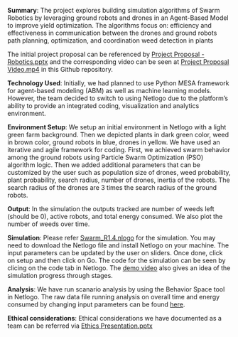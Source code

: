 **Summary**: 
The project explores building simulation algorithms of Swarm Robotics by leveraging ground robots and drones in an Agent-Based Model to improve yield optimization. The algorithms focus on:
efficiency and effectiveness in communication between the drones and ground robots
path planning, optimization, and coordination
weed detection in plants

The initial project proposal can be referenced by [Project Proposal - Robotics.pptx](https://github.com/bethunbhowmik/DGMD-E17_Swarm-Robotics/blob/main/Project%20Proposal%20-%20Robotics.pptx) and the corresponding video can be seen at [Project Proposal Video.mp4](https://github.com/bethunbhowmik/DGMD-E17_Swarm-Robotics/blob/main/Project%20Proposal%20Video.mp4) in this Github repository.

**Technology Used**:
Initially, we had planned to use Python MESA framework for agent-based modeling (ABM) as well as machine learning models. However, the team decided to switch to using Netlogo due to the platform’s ability to provide an integrated coding, visualization and analytics environment. 

**Environment Setup**:
We setup an initial environment in Netlogo with a light green farm background. Then we depicted plants in dark green color, weed in brown color, ground robots in blue, drones in yellow.
We have used an iterative and agile framework for coding. First, we achieved swarm behavior among the ground robots using Particle Swarm Optimization (PSO) algorithm logic. Then we added additional parameters that can be customized by the user such as population size of drones, weed probability, plant probability, search radius, number of drones, inertia of the robots. The search radius of the drones are 3 times the search radius of the ground robots. 

**Output**:
In the simulation the outputs tracked are number of weeds left (should be 0), active robots, and total energy consumed. We also plot the number of weeds over time. 

**Simulation**:
Please refer [Swarm_R1.4.nlogo](https://github.com/bethunbhowmik/DGMD-E17_Swarm-Robotics/blob/main/Swarm_R1.4.nlogo) for the simulation. You may need to download the Netlogo file and install Netlogo on your machine. The input parameters can be updated by the user on sliders. Once done, click on setup and then click on Go. The code for the simulation can be seen by clicing on the code tab in Netlogo.
The [demo video](https://github.com/bethunbhowmik/DGMD-E17_Swarm-Robotics/blob/main/Demo_Swarm%20Robotics.mp4) also gives an idea of the simulation progress through stages. 

**Analysis**:
We have run scanario analysis by using the Behavior Space tool in Netlogo. The raw data file running analysis on overall time and energy consumed by changing input parameters can be found [here](https://github.com/bethunbhowmik/DGMD-E17_Swarm-Robotics/blob/main/Swarm_R1.3%20experiment.csv).

**Ethical considerations**:
Ethical considerations we have documented as a team can be referred via [Ethics Presentation.pptx](https://github.com/bethunbhowmik/DGMD-E17_Swarm-Robotics/blob/main/Ethics%20Presentation.pptx)



